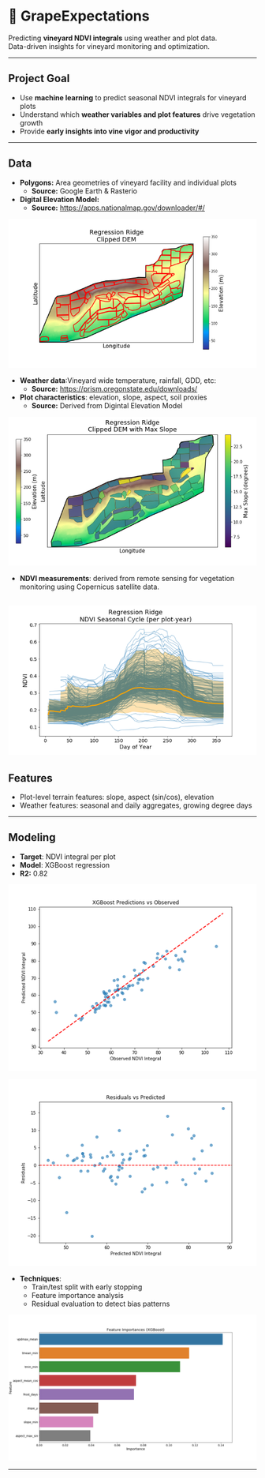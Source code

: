 # 🍇 GrapeExpectations

Predicting **vineyard NDVI integrals** using weather and plot data.  
Data-driven insights for vineyard monitoring and optimization.

---

## Project Goal

- Use **machine learning** to predict seasonal NDVI integrals for vineyard plots  
- Understand which **weather variables and plot features** drive vegetation growth  
- Provide **early insights into vine vigor and productivity**

---

## Data
- **Polygons:** Area geometries of vineyard facility and individual plots
    - **Source:** Google Earth & Rasterio
- **Digital Elevation Model:** 
    - **Source:** https://apps.nationalmap.gov/downloader/#/
    
![DEM Map](RegressionRidge/img/dem_clip.png "Digital Elevation Map of Regression Ridge")

- **Weather data**:Vineyard wide temperature, rainfall, GDD, etc:
    - **Source:** https://prism.oregonstate.edu/downloads/
- **Plot characteristics**: elevation, slope, aspect, soil proxies
    - **Source:** Derived from Digintal Elevation Model
    
![Plot_chars](RegressionRidge/img/dem_w_slope.png "Digital Elevation Map of Regression Ridge")
- **NDVI measurements**: derived from remote sensing for vegetation monitoring using Copernicus satellite data. 

![Plot_chars](RegressionRidge/img/ndvi_spaghetti.png "Digital Elevation Map of Regression Ridge")
---

## Features

- Plot-level terrain features: slope, aspect (sin/cos), elevation  
- Weather features: seasonal and daily aggregates, growing degree days  
<!-- - NDVI metrics for model training: integral, peak, greenup, senescence   -->

---

## Modeling

- **Target**: NDVI integral per plot  
- **Model**: XGBoost regression  
 - **R2:** 0.82
 
 ![Plot_chars](RegressionRidge/img/pred_vs_obs.png "Digital Elevation Map of Regression Ridge")
 
 ![Plot_chars](RegressionRidge/img/residuals.png "Digital Elevation Map of Regression Ridge")
- **Techniques**:  
  - Train/test split with early stopping  
  - Feature importance analysis  
  - Residual evaluation to detect bias patterns  

![Plot_chars](RegressionRidge/img/feature_imp.png "Digital Elevation Map of Regression Ridge")

---
